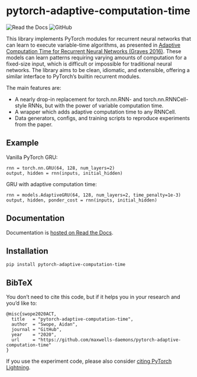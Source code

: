 # pytorch-adaptive-computation-time

![Read the Docs](https://img.shields.io/readthedocs/pytorch-adaptive-computation-time)
![GitHub](https://img.shields.io/github/license/Anima-Lab/pytorch-adaptive-computation-time)


This library implements PyTorch modules for recurrent neural networks that can learn to execute variable-time algorithms,
as presented in [Adaptive Computation Time for Recurrent Neural Networks (Graves 2016)](https://arxiv.org/abs/1603.08983/).
These models can learn patterns requiring varying amounts of computation for a fixed-size input,
which is difficult or impossible for traditional neural networks.
The library aims to be clean, idiomatic, and extensible, offering a similar interface to PyTorch’s builtin recurrent modules.

The main features are:
 - A nearly drop-in replacement for torch.nn.RNN- and torch.nn.RNNCell-style RNNs, but with the power of variable computation time.
 - A wrapper which adds adaptive computation time to any RNNCell.
 - Data generators, configs, and training scripts to reproduce experiments from the paper.

## Example
Vanilla PyTorch GRU:

```
rnn = torch.nn.GRU(64, 128, num_layers=2)
output, hidden = rnn(inputs, initial_hidden)
```

GRU with adaptive computation time:

```
rnn = models.AdaptiveGRU(64, 128, num_layers=2, time_penalty=1e-3)
output, hidden, ponder_cost = rnn(inputs, initial_hidden)
```

## Documentation
Documentation is [hosted on Read the Docs](https://pytorch-adaptive-computation-time.readthedocs.io/en/latest/).

## Installation

```
pip install pytorch-adaptive-computation-time
```

## BibTeX

You don’t need to cite this code, but if it helps you in your research and you’d like to:

```
@misc{swope2020ACT,
  title   = "pytorch-adaptive-computation-time",
  author  = "Swope, Aidan",
  journal = "GitHub",
  year    = "2020",
  url     = "https://github.com/maxwells-daemons/pytorch-adaptive-computation-time"
}
```

If you use the experiment code, please also consider [citing PyTorch Lightning](https://github.com/PyTorchLightning/pytorch-lightning#bibtex/).
